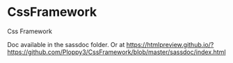 # CssFramework
Css Framework

Doc available in the sassdoc folder.
Or at https://htmlpreview.github.io/?https://github.com/Ploppy3/CssFramework/blob/master/sassdoc/index.html